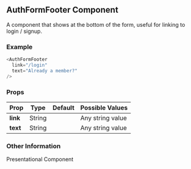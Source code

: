 ## AuthFormFooter Component
A component that shows at the bottom of the form, useful for linking to login / signup.

### Example

```js
<AuthFormFooter
  link="/login"
  text="Already a member?"
/>
```

### Props

| Prop          | Type     | Default     | Possible Values
| ------------- | -------- | ----------- | ---------------------------------------------
| **link**    | String   |             | Any string value
| **text**    | String   |             | Any string value


### Other Information
Presentational Component
